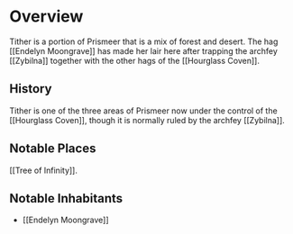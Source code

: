 # Overview
Tither is a portion of Prismeer that is a mix of forest and desert. The hag [[Endelyn Moongrave]] has made her lair here after trapping the archfey [[Zybilna]] together with the other hags of the [[Hourglass Coven]].

## History
Tither is one of the three areas of Prismeer now under the control of the [[Hourglass Coven]], though it is normally ruled by the archfey [[Zybilna]].

## Notable Places
[[Tree of Infinity]].

## Notable Inhabitants
- [[Endelyn Moongrave]]